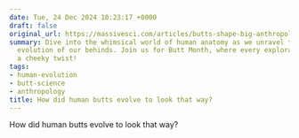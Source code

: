 ```yaml
---
date: Tue, 24 Dec 2024 10:23:17 +0000
draft: false
original_url: https://massivesci.com/articles/butts-shape-big-anthropologist-evolution-how-why-explainer/
summary: Dive into the whimsical world of human anatomy as we unravel the curious
  evolution of our behinds. Join us for Butt Month, where every exploration promises
  a cheeky twist!
tags:
- human-evolution
- butt-science
- anthropology
title: How did human butts evolve to look that way?
---
```


How did human butts evolve to look that way?